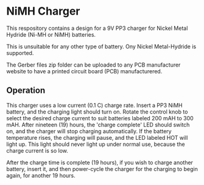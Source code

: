 # NiMH Charger

This respository contains a design for a 9V PP3 charger for Nickel Metal Hydride (Ni-MH or NiMH) batteries.

This is unsuitable for any other type of battery. Ony Nickel Metal-Hydride is supported.

The Gerber files zip folder can be uploaded to any PCB manufacturer website to have a printed circuit board (PCB) manufacturered.

## Operation
This charger uses a low current (0.1 C) charge rate. Insert a PP3 NiMH battery, and the charging light should turn on. Rotate the control knob to select the desired charge current to suit batteries labeled 200 mAH to 300 mAH. After nineteen (19) hours, the 'charge complete' LED should switch on, and the charger will stop charging automatically.
If the battery temperature rises, the charging will pause, and the LED labeled HOT will light up. This light should never light up under normal use, because the charge current is so low.

After the charge time is complete (19 hours), if you wish to charge another battery, insert it, and then power-cycle the charger for the charging to begin again, for another 19 hours.



